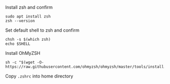Install zsh and confirm
```
sudo apt install zsh
zsh --version
```

Set default shell to zsh and confirm
```
chsh -s $(which zsh)
echo $SHELL
```

Install OhMyZSH
```
sh -c "$(wget -O- https://raw.githubusercontent.com/ohmyzsh/ohmyzsh/master/tools/install.sh)"
```

Copy `.zshrc` into home directory